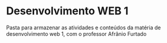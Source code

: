 # Desenvolvimento WEB 1
Pasta para armazenar as atividades e conteúdos da matéria de desenvolvimento web 1, com o professor Afrânio Furtado

